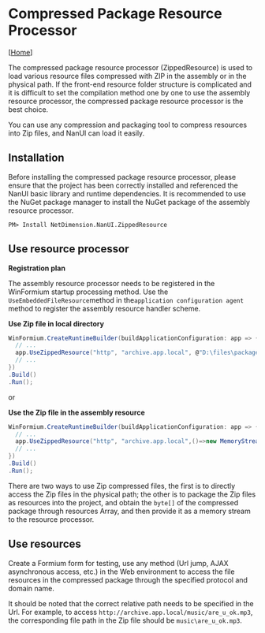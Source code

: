 # Compressed Package Resource Processor

[[Home](README.md)]

The compressed package resource processor (ZippedResource) is used to load various resource files compressed with ZIP in the assembly or in the physical path. If the front-end resource folder structure is complicated and it is difficult to set the compilation method one by one to use the assembly resource processor, the compressed package resource processor is the best choice.

You can use any compression and packaging tool to compress resources into Zip files, and NanUI can load it easily.

## Installation

Before installing the compressed package resource processor, please ensure that the project has been correctly installed and referenced the NanUI basic library and runtime dependencies. It is recommended to use the NuGet package manager to install the NuGet package of the assembly resource processor.

```
PM> Install NetDimension.NanUI.ZippedResource
```

## Use resource processor

**Registration plan**

The assembly resource processor needs to be registered in the WinFormium startup processing method. Use the `UseEmbeddedFileResource`method in the`application configuration agent` method to register the assembly resource handler scheme.

**Use Zip file in local directory**

```csharp
WinFormium.CreateRuntimeBuilder(buildApplicationConfiguration: app => {
  // ...
  app.UseZippedResource("http", "archive.app.local", @"D:\files\package.zip");
  // ...
})
.Build()
.Run();

```

or

**Use the Zip file in the assembly resource**

```csharp
WinFormium.CreateRuntimeBuilder(buildApplicationConfiguration: app => {
  // ...
  app.UseZippedResource("http", "archive.app.local",()=>new MemoryStream(Properties.Resources.ZippedFile));
  // ...
})
.Build()
.Run();
```

There are two ways to use Zip compressed files, the first is to directly access the Zip files in the physical path; the other is to package the Zip files as resources into the project, and obtain the `byte[]` of the compressed package through resources Array, and then provide it as a memory stream to the resource processor.

## Use resources

Create a Formium form for testing, use any method (Url jump, AJAX asynchronous access, etc.) in the Web environment to access the file resources in the compressed package through the specified protocol and domain name.

It should be noted that the correct relative path needs to be specified in the Url. For example, to access `http://archive.app.local/music/are_u_ok.mp3`, the corresponding file path in the Zip file should be `music\are_u_ok.mp3`.
